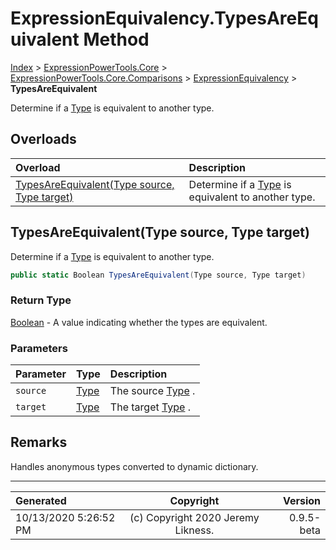 ﻿# ExpressionEquivalency.TypesAreEquivalent Method

[Index](../index.md) > [ExpressionPowerTools.Core](ExpressionPowerTools.Core.a.md) > [ExpressionPowerTools.Core.Comparisons](ExpressionPowerTools.Core.Comparisons.n.md) > [ExpressionEquivalency](ExpressionPowerTools.Core.Comparisons.ExpressionEquivalency.cs.md) > **TypesAreEquivalent**

Determine if a [Type](https://docs.microsoft.com/dotnet/api/system.type) is equivalent to another type.

## Overloads

| Overload | Description |
| :-- | :-- |
| [TypesAreEquivalent(Type source, Type target)](#typesareequivalenttype-source-type-target) | Determine if a [Type](https://docs.microsoft.com/dotnet/api/system.type) is equivalent to another type. |
## TypesAreEquivalent(Type source, Type target)

Determine if a [Type](https://docs.microsoft.com/dotnet/api/system.type) is equivalent to another type.

```csharp
public static Boolean TypesAreEquivalent(Type source, Type target)
```

### Return Type

 [Boolean](https://docs.microsoft.com/dotnet/api/system.boolean)  - A value indicating whether the types are equivalent.

### Parameters

| Parameter | Type | Description |
| :-- | :-- | :-- |
| `source` | [Type](https://docs.microsoft.com/dotnet/api/system.type) | The source [Type](https://docs.microsoft.com/dotnet/api/system.type) . |
| `target` | [Type](https://docs.microsoft.com/dotnet/api/system.type) | The target [Type](https://docs.microsoft.com/dotnet/api/system.type) . |


## Remarks

Handles anonymous types converted to dynamic dictionary.


---

| Generated | Copyright | Version |
| :-- | :-: | --: |
| 10/13/2020 5:26:52 PM | (c) Copyright 2020 Jeremy Likness. | 0.9.5-beta |
